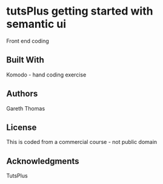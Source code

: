 # tutsPlus getting started with semantic ui

Front end coding

## Built With

Komodo - hand coding exercise


## Authors

Gareth Thomas

## License

This is coded from a commercial course - not public domain

## Acknowledgments

TutsPlus
